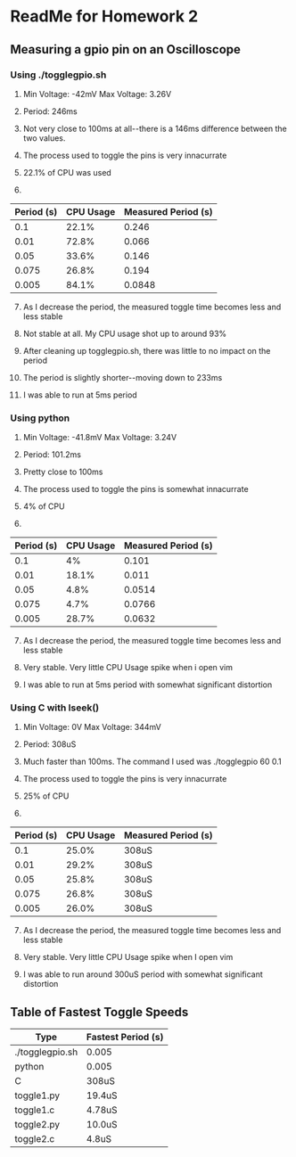 # ReadMe for Homework 2
## Measuring a gpio pin on an Oscilloscope
### Using ./togglegpio.sh
1. Min Voltage: -42mV
   Max Voltage: 3.26V

2. Period: 246ms

3. Not very close to 100ms at all--there is a 146ms difference between the two values.

4. The process used to toggle the pins is very innacurrate

5. 22.1% of CPU was used

6. 
| Period (s) | CPU Usage | Measured Period (s) |
|---|---|---|
| 0.1 | 22.1% | 0.246 |
| 0.01 | 72.8% | 0.066 |
|0.05| 33.6%| 0.146|
|0.075| 26.8%| 0.194|
|0.005 |84.1% |0.0848|

7. As I decrease the period, the measured toggle time becomes less and less stable

8. Not stable at all. My CPU usage shot up to around 93%

9. After cleaning up togglegpio.sh, there was little to no impact on the period

10. The period is slightly shorter--moving down to 233ms 

11. I was able to run at 5ms period

### Using python 

1. Min Voltage: -41.8mV
   Max Voltage: 3.24V

2. Period: 101.2ms

3. Pretty close to 100ms

4. The process used to toggle the pins is somewhat innacurrate


5. 4% of CPU

6. 
| Period (s) | CPU Usage | Measured Period (s) |
|---|---|---|
|0.1| 4% |0.101|
|0.01| 18.1%| 0.011|
|0.05 |4.8% |0.0514|
|0.075 |4.7% |0.0766|
|0.005| 28.7%| 0.0632|

7. As I decrease the period, the measured toggle time becomes less and less stable

8. Very stable. Very little CPU Usage spike when i open vim

11. I was able to run at 5ms period with somewhat significant distortion

### Using C with lseek()
1. Min Voltage: 0V
   Max Voltage: 344mV

2. Period: 308uS

3. Much faster than 100ms. The command I used was ./togglegpio 60 0.1

4. The process used to toggle the pins is very innacurrate

5. 25% of CPU

6. 
| Period (s) | CPU Usage | Measured Period (s) |
|---|---|---|
|0.1| 25.0%| 308uS|
|0.01| 29.2%| 308uS|
|0.05| 25.8%| 308uS|
|0.075| 26.8%| 308uS|
|0.005| 26.0%| 308uS|

7. As I decrease the period, the measured toggle time becomes less and less stable

8. Very stable. Very little CPU Usage spike when I open vim

11. I was able to run around 300uS period with somewhat significant distortion

## Table of Fastest Toggle Speeds

| Type | Fastest Period (s) |
|---|---|
|./togglegpio.sh | 0.005 |
| python | 0.005 |
| C | 308uS |
| toggle1.py | 19.4uS |
| toggle1.c | 4.78uS |
| toggle2.py | 10.0uS |
| toggle2.c | 4.8uS |
